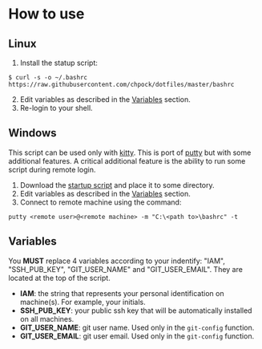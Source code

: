 # How to use

## Linux
1. Install the statup script:
```shell
$ curl -s -o ~/.bashrc https://raw.githubusercontent.com/chpock/dotfiles/master/bashrc
```
2. Edit variables as described in the [Variables](#Variables) section.
3. Re-login to your shell.

## Windows
This script can be used only with [kitty](http://www.9bis.net/kitty). This is port of [putty](https://www.putty.org/) but with some additional features. A critical additional feature is the ability to run some script during remote login.
1. Download the [startup script](https://raw.githubusercontent.com/chpock/dotfiles/master/bashrc) and place it to some directory.
2. Edit variables as described in the [Variables](#Variables) section.
3. Connect to remote machine using the command:
```
putty <remote user>@<remote machine> -m "C:\<path to>\bashrc" -t
```
## Variables
You **MUST** replace 4 variables according to your indentify: "IAM", "SSH_PUB_KEY", "GIT_USER_NAME" and "GIT_USER_EMAIL". They are located at the top of the script.
* **IAM**: the string that represents your personal identification on machine(s). For example, your initials.
* **SSH_PUB_KEY**: your public ssh key that will be automatically installed on all machines.
* **GIT_USER_NAME**: git user name. Used only in the `git-config` function.
* **GIT_USER_EMAIL**: git user email. Used only in the `git-config` function.
